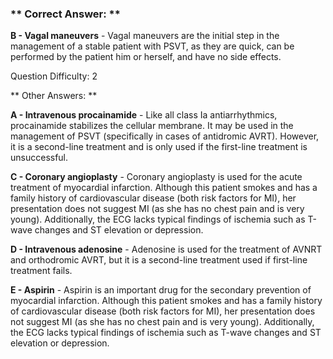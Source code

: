 ### ** Correct Answer: **

**B - Vagal maneuvers** - Vagal maneuvers are the initial step in the management of a stable patient with PSVT, as they are quick, can be performed by the patient him or herself, and have no side effects.

Question Difficulty: 2

** Other Answers: **

**A - Intravenous procainamide** - Like all class Ia antiarrhythmics, procainamide stabilizes the cellular membrane. It may be used in the management of PSVT (specifically in cases of antidromic AVRT). However, it is a second-line treatment and is only used if the first-line treatment is unsuccessful.

**C - Coronary angioplasty** - Coronary angioplasty is used for the acute treatment of myocardial infarction. Although this patient smokes and has a family history of cardiovascular disease (both risk factors for MI), her presentation does not suggest MI (as she has no chest pain and is very young). Additionally, the ECG lacks typical findings of ischemia such as T-wave changes and ST elevation or depression.

**D - Intravenous adenosine** - Adenosine is used for the treatment of AVNRT and orthodromic AVRT, but it is a second-line treatment used if first-line treatment fails.

**E - Aspirin** - Aspirin is an important drug for the secondary prevention of myocardial infarction. Although this patient smokes and has a family history of cardiovascular disease (both risk factors for MI), her presentation does not suggest MI (as she has no chest pain and is very young). Additionally, the ECG lacks typical findings of ischemia such as T-wave changes and ST elevation or depression.

